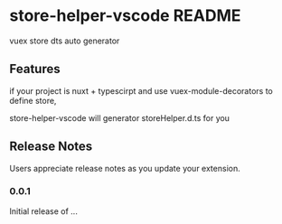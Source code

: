 # store-helper-vscode README

vuex store dts auto generator

## Features

if your project is nuxt + typescirpt and use vuex-module-decorators to define store,

store-helper-vscode will generator storeHelper.d.ts for you 

## Release Notes

Users appreciate release notes as you update your extension.

### 0.0.1

Initial release of ...
